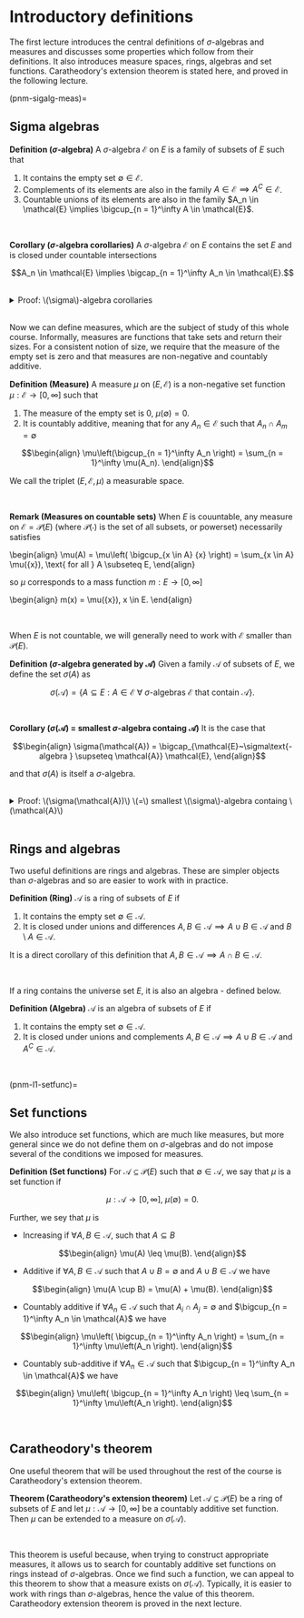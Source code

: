 # Introductory definitions

The first lecture introduces the central definitions of $\sigma$-algebras and measures and discusses some properties which follow from their definitions. It also introduces measure spaces, rings, algebras and set functions. Caratheodory's extension theorem is stated here, and proved in the following lecture.

(pnm-sigalg-meas)=
## Sigma algebras

<div class="definition">

**Definition ($\sigma$-algebra)** A $\sigma$-algebra $\mathcal{E}$ on $E$ is a family of subsets of $E$ such that
    
1. It contains the empty set $\emptyset \in \mathcal{E}$.
2. Complements of its elements are also in the family $A \in \mathcal{E} \implies A^C \in \mathcal{E}$.
3. Countable unions of its elements are also in the family $A_n \in \mathcal{E} \implies \bigcup_{n = 1}^\infty A \in \mathcal{E}$.
    
</div>
<br>

<div class="lemma">

**Corollary ($\sigma$-algebra corollaries)** A $\sigma$-algebra $\mathcal{E}$ on $E$ contains the set $E$ and is closed under countable intersections
    
$$A_n \in \mathcal{E} \implies \bigcap_{n = 1}^\infty A_n \in \mathcal{E}.$$
    
</div>
<br>

<details class="proof">
<summary>Proof: \(\sigma\)-algebra corollaries</summary>

Since $\emptyset \in \mathcal{E}$, we have $\emptyset^C = E \in \mathcal{E}$. Also if $A_n \in \mathcal{E}$ then $A_n^C \in \mathcal{E}$ and also
    
$$B = \bigcup_{n = 1}^\infty A_n^C \in \mathcal{E}.$$
    
Since $B \in \mathcal{E}$ also $B^C \in \mathcal{E}$ so
    
$$B^C = \bigcap_{n = 1}^\infty A_n \in \mathcal{E}.$$

</details>
<br>

Now we can define measures, which are the subject of study of this whole course. Informally, measures are functions that take sets and return their sizes. For a consistent notion of size, we require that the measure of the empty set is zero and that measures are non-negative and countably additive.

<div class="definition">

**Definition (Measure)** A measure $\mu$ on $(E, \mathcal{E})$ is a non-negative set function $\mu : \mathcal{E} \to [0, \infty]$ such that

1. The measure of the empty set is $0$, $\mu(\emptyset) = 0$.
2. It is countably additive, meaning that for any $A_n \in \mathcal{E}$ such that $A_n \cap A_m = \emptyset$
    
$$\begin{align} \mu\left(\bigcup_{n = 1}^\infty A_n \right) = \sum_{n = 1}^\infty \mu(A_n). \end{align}$$
    
We call the triplet $(E, \mathcal{E}, \mu)$ a measurable space.
    
</div>
<br>


<div class="observation">

**Remark (Measures on countable sets)** When $E$ is couuntable, any measure on $\mathcal{E} = \mathcal{P}(E)$ (where $\mathcal{P}(\cdot)$ is the set of all subsets, or powerset) necessarily satisfies

\begin{align}
\mu(A) = \mu\left( \bigcup_{x \in A} \{x\} \right) = \sum_{x \in A} \mu(\{x\}), \text{ for all } A \subseteq E,
\end{align}

so $\mu$ corresponds to a mass function $m : E \to [0, \infty]$

\begin{align}
m(x) = \mu(\{x\}), x \in E.
\end{align}

</div>
<br>

When $E$ is not countable, we will generally need to work with $\mathcal{E}$ smaller than $\mathcal{P}(E)$.


<div class="definition">

**Definition ($\sigma$-algebra generated by $\mathcal{A}$)** Given a family $\mathcal{A}$ of subsets of $E$, we define the set $\sigma(A)$ as

$$ \sigma(\mathcal{A}) = \{A \subseteq E : A \in \mathcal{E}~\forall~\sigma\text{-algebras } \mathcal{E} \text{ that contain } \mathcal{A}\}.$$

</div>
<br>


<div class="lemma">

**Corollary ($\sigma(\mathcal{A})$ $=$ smallest $\sigma$-algebra containg $\mathcal{A}$)** It is the case that

$$\begin{align}
\sigma(\mathcal{A}) = \bigcap_{\mathcal{E}~\sigma\text{-algebra } \supseteq \mathcal{A}} \mathcal{E},
\end{align}$$

and that $\sigma(A)$ is itself a $\sigma$-algebra.
    
</div>
<br>

<details class="proof">
<summary>Proof: \(\sigma(\mathcal{A})\) \(=\) smallest \(\sigma\)-algebra containg \(\mathcal{A}\) </summary>

Suppose $A \in \sigma(\mathcal{A})$. Then $A \in \mathcal{E}$ for any $\sigma$-algebra that contains $\mathcal{A}$ and so

$$\begin{align}
A \in \bigcap_{\mathcal{E}~\sigma\text{-algebra } \supseteq \mathcal{A}} \mathcal{E}.
\end{align}$$

Going the other way, if we start from

$$\begin{align}
A \in \bigcap_{\mathcal{E}~\sigma\text{-algebra } \supseteq \mathcal{A}} \mathcal{E},
\end{align}$$

then also $\sigma(A)$, arriving at the first part of the result. Now we also clearly have $\emptyset \in \sigma(\mathcal{A})$. Suppose $B, A_n \in \sigma(\mathcal{A})$. First, since $B \in \mathcal{E}$ for all $\mathcal{E}$ that contain $\mathcal{A}$, we also have $B^C \in \mathcal{E}$ for all such $\mathcal{E}$, from which it follows $B^C \in \sigma(\mathcal{A})$. Similarly, we also have

$$ A = \bigcup_{n = 1}^\infty A_n \in \mathcal{E} $$

for all $\mathcal{E}$ that contain $\mathcal{A}$ so $A \in \sigma(\mathcal{A})$, concluding that $\sigma(\mathcal{A})$ is a $\sigma$-algebra.

</details>
<br>

## Rings and algebras

Two useful definitions are rings and algebras. These are simpler objects than $\sigma$-algebras and so are easier to work with in practice.

<div class="definition">

**Definition (Ring)** $\mathcal{A}$ is a ring of subsets of $E$ if

1. It contains the empty set $\emptyset \in \mathcal{A}$.
2. It is closed under unions and differences $A, B \in \mathcal{A} \implies A \cup B \in \mathcal{A}$ and $B \setminus A \in \mathcal{A}$.

It is a direct corollary of this definition that $A, B \in \mathcal{A} \implies A \cap B \in \mathcal{A}$.

</div>
<br>

If a ring contains the universe set $E$, it is also an algebra - defined below.


<div class="definition">

**Definition (Algebra)** $\mathcal{A}$ is an algebra of subsets of $E$ if

1. It contains the empty set $\emptyset \in \mathcal{A}$.
2. It is closed under unions and complements $A, B \in \mathcal{A} \implies A \cup B \in \mathcal{A}$ and $A^C \in \mathcal{A}$.

</div>
<br>

(pnm-l1-setfunc)=
## Set functions

We also introduce set functions, which are much like measures, but more general since we do not define them on $\sigma$-algebras and do not impose several of the conditions we imposed for measures.

<div class="definition">

**Definition (Set functions)** For $\mathcal{A} \subseteq \mathcal{P}(E)$ such that $\emptyset \in \mathcal{A}$, we say that $\mu$ is a set function if

$$ \mu : \mathcal{A} \to [0, \infty],~\mu(\emptyset) = 0.$$

Further, we sey that $\mu$ is

- Increasing if $\forall A, B \in \mathcal{A}$, such that $A \subseteq B$ 
    
$$\begin{align}
    \mu(A) \leq \mu(B).
\end{align}$$
    
- Additive if $\forall A, B \in \mathcal{A}$ such that $A \cup B = \emptyset$ and $A \cup B \in \mathcal{A}$ we have
    
$$\begin{align}
\mu(A \cup B) = \mu(A) + \mu(B).
\end{align}$$
    
- Countably additive if $\forall A_n \in \mathcal{A}$ such that $A_i \cap A_j = \emptyset$ and $\bigcup_{n = 1}^\infty A_n \in \mathcal{A}$ we have
    
$$\begin{align}
\mu\left( \bigcup_{n = 1}^\infty A_n \right) =  \sum_{n = 1}^\infty \mu\left(A_n \right).
\end{align}$$
    
- Countably sub-additive if $\forall A_n \in \mathcal{A}$ such that $\bigcup_{n = 1}^\infty A_n \in \mathcal{A}$ we have 

$$\begin{align}
\mu\left( \bigcup_{n = 1}^\infty A_n \right) \leq \sum_{n = 1}^\infty \mu\left(A_n \right).
\end{align}$$
    
</div>
<br>


## Caratheodory's theorem

One useful theorem that will be used throughout the rest of the course is Caratheodory's extension theorem.

<div class="theorem">

**Theorem (Caratheodory's extension theorem)** Let $\mathcal{A} \subseteq \mathcal{P}(E)$ be a ring of subsets of $E$ and let $\mu : \mathcal{A} \to [0, \infty]$ be a countably additive set function. Then $\mu$ can be extended to a measure on $\sigma(\mathcal{A})$.

</div>
<br>

This theorem is useful because, when trying to construct appropriate measures, it allows us to search for countably additive set functions on rings instead of $\sigma$-algebras. Once we find such a function, we can appeal to this theorem to show that a measure exists on $\sigma(\mathcal{A})$. Typically, it is easier to work with rings than $\sigma$-algebras, hence the value of this theorem. Caratheodory extension theorem is proved in the next lecture.
